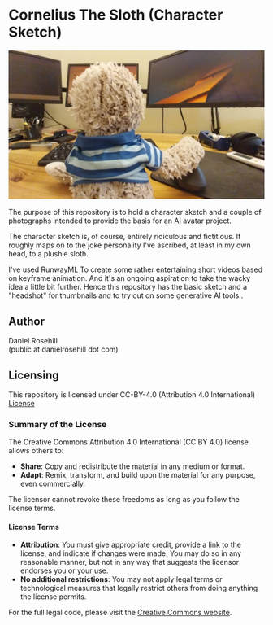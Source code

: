# Cornelius The Sloth (Character Sketch)

![alt text](images/banner.png)

The purpose of this repository is to hold a character sketch and a couple of photographs intended to provide the basis for an AI avatar project. 

The character sketch is, of course, entirely ridiculous and fictitious. It roughly maps on to the joke personality I've ascribed, at least in my own head, to a plushie sloth.

I've used RunwayML To create some rather entertaining short videos based on keyframe animation. And it's an ongoing aspiration to take the wacky idea a little bit further. Hence this repository has the basic sketch and a "headshot" for thumbnails and to try out on some generative AI tools.. 

## Author

Daniel Rosehill  
(public at danielrosehill dot com)

## Licensing

This repository is licensed under CC-BY-4.0 (Attribution 4.0 International) 
[License](https://creativecommons.org/licenses/by/4.0/)

### Summary of the License
The Creative Commons Attribution 4.0 International (CC BY 4.0) license allows others to:
- **Share**: Copy and redistribute the material in any medium or format.
- **Adapt**: Remix, transform, and build upon the material for any purpose, even commercially.

The licensor cannot revoke these freedoms as long as you follow the license terms.

#### License Terms
- **Attribution**: You must give appropriate credit, provide a link to the license, and indicate if changes were made. You may do so in any reasonable manner, but not in any way that suggests the licensor endorses you or your use.
- **No additional restrictions**: You may not apply legal terms or technological measures that legally restrict others from doing anything the license permits.

For the full legal code, please visit the [Creative Commons website](https://creativecommons.org/licenses/by/4.0/legalcode).